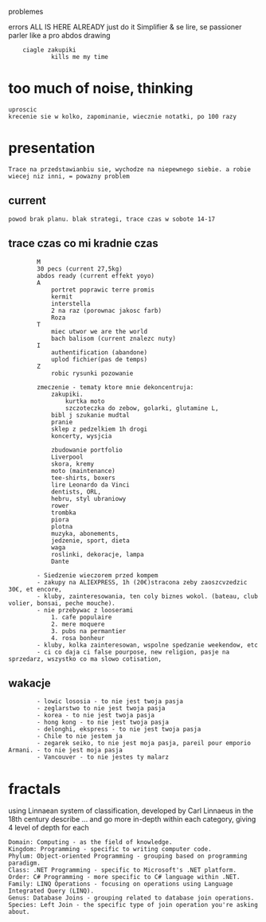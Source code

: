 problemes

errors
        ALL IS HERE ALREADY just do it
        Simplifier & se lire, se passioner
        parler like a pro
        abdos
        drawing

        ciagle zakupiki
                kills me my time
# too much of noise, thinking
    uproscic
    krecenie sie w kolko, zapominanie, wiecznie notatki, po 100 razy 

# presentation
    Trace na przedstawianbiu sie, wychodze na niepewnego siebie. a robie wiecej niz inni, = powazny problem 

## current
    powod brak planu. blak strategi, trace czas w sobote 14-17

 
## trace czas   co mi kradnie czas
            M
            30 pecs (current 27,5kg)
            abdos ready (current effekt yoyo)
            A
                portret poprawic terre promis
                kermit
                interstella
                2 na raz (porownac jakosc farb)
                Roza
            T
                miec utwor we are the world
                bach balisom (current znalezc nuty)
            I
                authentification (abandone)
                uplod fichier(pas de temps)
            Z
                robic rysunki pozowanie

            zmeczenie - tematy ktore mnie dekoncentruja:
                zakupiki. 
                    kurtka moto
                    szczoteczka do zebow, golarki, glutamine L, 
                bibl j szukanie mudtal
                pranie
                sklep z pedzelkiem 1h drogi
                koncerty, wysjcia

                zbudowanie portfolio
                Liverpool
                skora, kremy
                moto (maintenance)
                tee-shirts, boxers
                lire Leonardo da Vinci
                dentists, ORL, 
                hebru, styl ubraniowy
                rower
                trombka
                piora
                plotna
                muzyka, abonements, 
                jedzenie, sport, dieta
                waga
                roslinki, dekoracje, lampa
                Dante

            - Siedzenie wieczorem przed kompem
            - zakupy na ALIEXPRESS, 1h (20€)stracona zeby zaoszcvzedzic 30€, et encore, 
            - kluby, zainteresowania, ten coly biznes wokol. (bateau, club volier, bonsai, peche mouche). 
            - nie przebywac z looserami
                1. cafe populaire
                2. mere moquere
                3. pubs na permantier
                4. rosa bonheur
            - kluby, kolka zainteresowan, wspolne spedzanie weekendow, etc
            - ci co daja ci false pourpose, new religion, pasje na sprzedarz, wszystko co ma slowo cotisation, 

##          wakacje
            - lowic lososia - to nie jest twoja pasja
            - zeglarstwo to nie jest twoja pasja
            - korea - to nie jest twoja pasja
            - hong kong - to nie jest twoja pasja
            - delonghi, ekspress - to nie jest twoja pasja
            - Chile to nie jestem ja
            - zegarek seiko, to nie jest moja pasja, pareil pour emporio Armani. - to nie jest moja pasja
            - Vancouver - to nie jestes ty malarz

# fractals 
using Linnaean system of classification, developed by Carl Linnaeus in the 18th century
describe ...
and go more in-depth within each category, giving 4 level of depth for each 

    Domain: Computing - as the field of knowledge.
    Kingdom: Programming - specific to writing computer code.
    Phylum: Object-oriented Programming - grouping based on programming paradigm.
    Class: .NET Programming - specific to Microsoft's .NET platform.
    Order: C# Programming - more specific to C# language within .NET.
    Family: LINQ Operations - focusing on operations using Language Integrated Query (LINQ).
    Genus: Database Joins - grouping related to database join operations.
    Species: Left Join - the specific type of join operation you're asking about.
